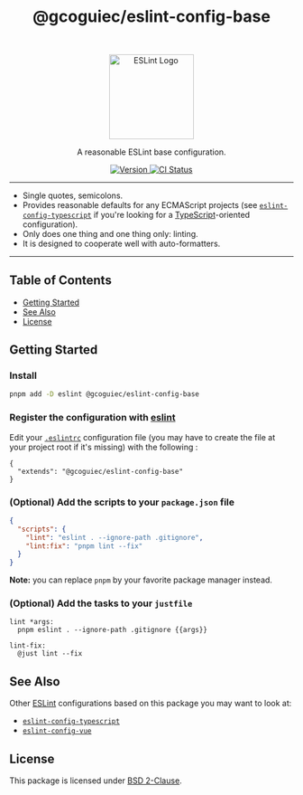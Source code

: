 <h1 align="center">@gcoguiec/eslint-config-base</h1>
<br>
<p align="center">
  <img src="https://d33wubrfki0l68.cloudfront.net/204482ca413433c80cd14fe369e2181dd97a2a40/092e2/assets/img/logo.svg" width="150" alt="ESLint Logo"/>
</p>
<p align="center">
  A reasonable ESLint base configuration.
</p>
<p align="center">
  <a href="https://www.npmjs.com/package/@gcoguiec/eslint-config-base">
    <img src="https://img.shields.io/github/package-json/v/gcoguiec/eslint-config?filename=packages%2Feslint-config-base%2Fpackage.json&style=flat-square" alt="Version"/>
  </a>
  <a href="https://github.com/gcoguiec/eslint-config/actions/workflows/ci.yml">
    <img src="https://img.shields.io/github/actions/workflow/status/gcoguiec/eslint-config/ci.yml?branch=main&label=ci&style=flat-square" alt="CI Status"/>
  </a>
</p>

<hr>

- Single quotes, semicolons.
- Provides reasonable defaults for any ECMAScript projects (see [`eslint-config-typescript`](https://github.com/gcoguiec/eslint-config/tree/main/packages/eslint-config-typescript) if you're looking for a [TypeScript](https://www.typescriptlang.org/)-oriented configuration).
- Only does one thing and one thing only: linting.
- It is designed to cooperate well with auto-formatters.

<hr>

## Table of Contents

- [Getting Started](#getting-started)
- [See Also](#see-also)
- [License](#license)

## Getting Started

### Install

```bash
pnpm add -D eslint @gcoguiec/eslint-config-base
```

### Register the configuration with [eslint](https://eslint.org/)

Edit your [`.eslintrc`](https://eslint.org/docs/latest/use/configure/configuration-files#configuration-file-formats) configuration file (you may have to create the file at your project root if it's missing) with the following :

```
{
  "extends": "@gcoguiec/eslint-config-base"
}
```

### (Optional) Add the scripts to your `package.json` file

```json
{
  "scripts": {
    "lint": "eslint . --ignore-path .gitignore",
    "lint:fix": "pnpm lint --fix"
  }
}
```

**Note:** you can replace `pnpm` by your favorite package manager instead.

### (Optional) Add the tasks to your `justfile`

```just
lint *args:
  pnpm eslint . --ignore-path .gitignore {{args}}

lint-fix:
  @just lint --fix
```

## See Also

Other [ESLint](https://eslint.org/) configurations based on this package you may want to look at:

- [`eslint-config-typescript`](https://github.com/gcoguiec/eslint-config/tree/main/packages/eslint-config-typescript)
- [`eslint-config-vue`](https://github.com/gcoguiec/eslint-config/tree/main/packages/eslint-config-vue)

## License

This package is licensed under [BSD 2-Clause](https://spdx.org/licenses/BSD-2-Clause.html).
